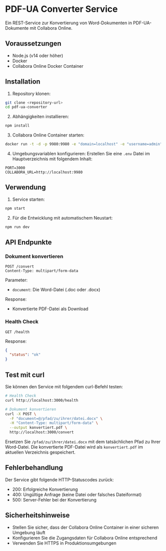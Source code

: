 # PDF-UA Converter Service

Ein REST-Service zur Konvertierung von Word-Dokumenten in PDF-UA-Dokumente mit Collabora Online.

## Voraussetzungen

- Node.js (v14 oder höher)
- Docker
- Collabora Online Docker Container

## Installation

1. Repository klonen:
```bash
git clone <repository-url>
cd pdf-ua-converter
```

2. Abhängigkeiten installieren:
```bash
npm install
```

3. Collabora Online Container starten:
```bash
docker run -t -d -p 9980:9980 -e "domain=localhost" -e "username=admin" -e "password=admin" --restart always collabora/code
```

4. Umgebungsvariablen konfigurieren:
Erstellen Sie eine `.env` Datei im Hauptverzeichnis mit folgendem Inhalt:
```
PORT=3000
COLLABORA_URL=http://localhost:9980
```

## Verwendung

1. Service starten:
```bash
npm start
```

2. Für die Entwicklung mit automatischem Neustart:
```bash
npm run dev
```

## API Endpunkte

### Dokument konvertieren
```
POST /convert
Content-Type: multipart/form-data
```

Parameter:
- `document`: Die Word-Datei (.doc oder .docx)

Response:
- Konvertierte PDF-Datei als Download

### Health Check
```
GET /health
```

Response:
```json
{
  "status": "ok"
}
```

## Test mit curl

Sie können den Service mit folgendem curl-Befehl testen:

```bash
# Health Check
curl http://localhost:3000/health

# Dokument konvertieren
curl -X POST \
  -F "document=@/pfad/zu/ihrer/datei.docx" \
  -H "Content-Type: multipart/form-data" \
  --output konvertiert.pdf \
  http://localhost:3000/convert
```

Ersetzen Sie `/pfad/zu/ihrer/datei.docx` mit dem tatsächlichen Pfad zu Ihrer Word-Datei. Die konvertierte PDF-Datei wird als `konvertiert.pdf` im aktuellen Verzeichnis gespeichert.

## Fehlerbehandlung

Der Service gibt folgende HTTP-Statuscodes zurück:
- 200: Erfolgreiche Konvertierung
- 400: Ungültige Anfrage (keine Datei oder falsches Dateiformat)
- 500: Server-Fehler bei der Konvertierung

## Sicherheitshinweise

- Stellen Sie sicher, dass der Collabora Online Container in einer sicheren Umgebung läuft
- Konfigurieren Sie die Zugangsdaten für Collabora Online entsprechend
- Verwenden Sie HTTPS in Produktionsumgebungen 